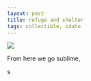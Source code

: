 ```yaml
---
layout: post
title: refuge and shelter 
tags: collectible, idaho
---
```




<img src="http://notidaho.github.com/Images/2013-3-27-refuge/c1.png">

From here we go sublime, 

s
